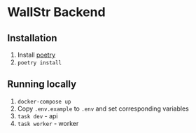 # WallStr Backend

## Installation

1. Install [poetry](https://python-poetry.org/docs/#installation)
2. `poetry install`

## Running locally

1. `docker-compose up`
2. Copy `.env.example` to `.env` and set corresponding variables
3. `task dev` - api
4. `task worker` - worker
